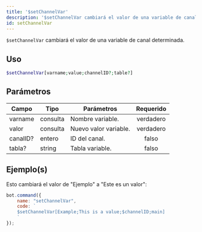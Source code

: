 ```yaml
---
title: '$setChannelVar'
description: '$setChannelVar cambiará el valor de una variable de canal determinada.'
id: setChannelVar
---
```


`$setChannelVar` cambiará el valor de una variable de canal determinada.

## Uso

```php
$setChannelVar[varname;value;channelID?;table?]
```

## Parámetros

| Campo    | Tipo     | Parámetros            | Requerido |
| -------- | -------- | --------------------- |:---------:|
| varname  | consulta | Nombre variable.      | verdadero |
| valor    | consulta | Nuevo valor variable. | verdadero |
| canalID? | entero   | ID del canal.         |   falso   |
| tabla?   | string   | Tabla variable.       |   falso   |

## Ejemplo(s)

Esto cambiará el valor de "Ejemplo" a "Este es un valor":

```javascript
bot.command({
    name: "setChannelVar",
    code: `
    $setChannelVar[Example;This is a value;$channelID;main]
    `
});
```